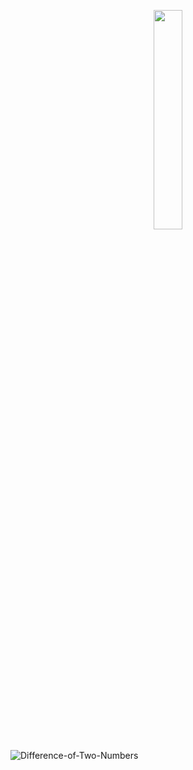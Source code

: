 <p align = 'center'>
 <a href='https://github.com/AdityaJain2162/Difference-of-Two-Numbers/'>
    <img src = "https://img.shields.io/badge/Difference_of_Two_Numbers-4B275F?style=round" width = '30%'/></a> 
</p>


![Difference-of-Two-Numbers](https://socialify.git.ci/AdityaJain2162/Difference-of-Two-Numbers/image?language=1&name=1&owner=1&theme=Dark)
